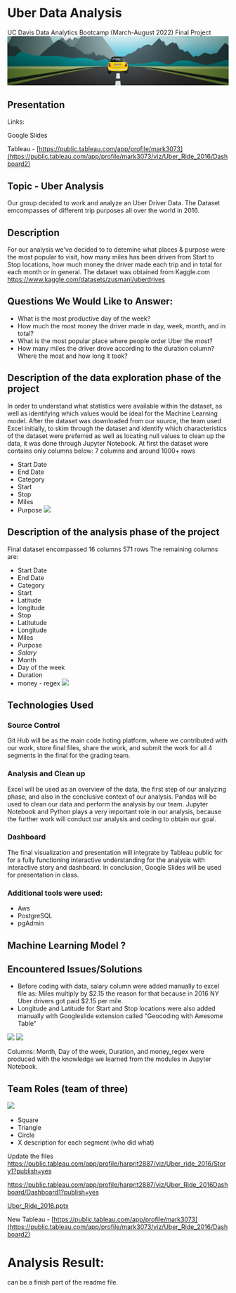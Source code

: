 # Uber Data Analysis
UC Davis Data Analytics Bootcamp (March-August 2022) Final Project
![](images/dataset-cover.jpeg)
## Presentation 
Links:

Google Slides 

Tableau - [https://public.tableau.com/app/profile/mark3073](https://public.tableau.com/app/profile/mark3073/viz/Uber_Ride_2016/Dashboard2)

## Topic - Uber Analysis
Our group decided to work and analyze an Uber Driver Data. The Dataset emcompasses of different trip purposes all over the world in 2016. 

## Description
For our analysis we've decided to to detemine what places & purpose were the most popular to visit, how many miles has been driven from Start to Stop locations, how much money the driver made each trip and in total for each month or in general. 
The dataset was obtained from Kaggle.com https://www.kaggle.com/datasets/zusmani/uberdrives

## Questions We Would Like to Answer:
* What is the most productive day of the week?
* How much the most money the driver made in day, week, month, and in total?
* What is the most popular place where people order Uber the most?
* How many miles the driver drove according to the duration column? Where the most and how long it took?



## Description of the data exploration phase of the project
In order to understand what statistics were available within the dataset, as well as identifying which values would be ideal for the Machine Learning model. After the dataset was downloaded from our source, the team used Excel initially, to skim through the dataset and identify which characteristics of the dataset were preferred as well as locating null values to clean up the data, it was done through Jupyter Notebook. 
At first the dataset were contains only columns below:
7 columns and around 1000+ rows
* Start Date
* End Date
* Category
* Start 
* Stop
* Miles
* Purpose
![](https://user-images.githubusercontent.com/101672943/184781586-aacfd40a-d975-4afc-a7f2-07e0ec2bd5f4.png)

## Description of the analysis phase of the project
Final dataset encompassed  16 columns 571 rows 
The remaining columns are:
* Start Date
* End Date
* Category
* Start
* Latitude
* longitude
* Stop
* Latitutude
* Longitude
* Miles 
* Purpose
* $Salary$
* Month
* Day of the week
* Duration
* money - regex
![](https://user-images.githubusercontent.com/101672943/184781603-4beb716d-05ca-4438-82f2-8f7d34102eaa.png)


## Technologies Used
### Source Control
 Git Hub will be as the main code hoting platform, where we contributed with our work, store final files, share the work, and submit the work for all 4 segments in the final for the grading team. 
### Analysis and Clean up
 Excel will be used as an overview of the data, the first step of our analyzing phase, and also in the conclusive context of our analysis. Pandas will be used to clean our data and perform the analysis by our team. Jupyter Notebook and Python plays a very important role in our analysis, because the further work will conduct our analysis and coding to obtain our goal.
### Dashboard
 The final visualization and presentation will integrate by Tableau public for for a fully functioning interactive understanding for the analysis with interactive story and dashboard. In conclusion, Google Slides will be used for presentation in class.
### Additional tools were used:
 - Aws
 - PostgreSQL
 - pgAdmin


 ## Machine Learning Model ?


## Encountered Issues/Solutions
* Before coding with data, salary column were added manually to excel file as: Miles multiply by $2.15 the reason for that because in 2016 NY Uber drivers got paid $2.15 per mile.
* Longitude and Latitude for Start and Stop locations were also added manually with Googleslide extension called "Geocoding with Awesome Table"

![](https://user-images.githubusercontent.com/101672943/184781711-4fd190d9-5700-4917-9485-1f756dc0fc00.png) ![](https://user-images.githubusercontent.com/101672943/184781766-1e5ff80e-c676-44bd-a1c7-1e08d31961e8.png)


Columns: Month, Day of the week, Duration, and money_regex were produced with the knowledge we learned from the modules in Jupyter Notebook.

## Team Roles (team of three)
![](https://user-images.githubusercontent.com/101672943/184782005-7eb146a1-a494-4891-98c1-680971e72bad.png)

* Square
* Triangle 
* Circle
* X
description for each segment (who did what) 

Update the files
https://public.tableau.com/app/profile/harprit2887/viz/Uber_ride_2016/Story1?publish=yes

https://public.tableau.com/app/profile/harprit2887/viz/Uber_Ride_2016Dashboard/Dashboard1?publish=yes

[Uber_Ride_2016.pptx](https://github.com/markpalkovskyi/Final_project/files/9306681/Uber_Ride_2016.pptx)

New Tableau - [https://public.tableau.com/app/profile/mark3073](https://public.tableau.com/app/profile/mark3073/viz/Uber_Ride_2016/Dashboard2)

# Analysis Result:
can be a finish part of the readme file. 

